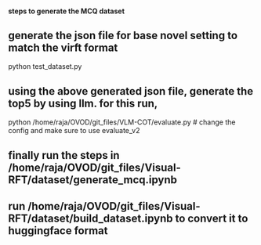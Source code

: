 #### steps to generate the MCQ dataset

## generate the json file for base novel setting to match the virft format
python test_dataset.py

## using the above generated json file, generate the top5 by using llm. for this run,

python /home/raja/OVOD/git_files/VLM-COT/evaluate.py # change the config and make sure to use evaluate_v2

## finally run the steps in /home/raja/OVOD/git_files/Visual-RFT/dataset/generate_mcq.ipynb

## run /home/raja/OVOD/git_files/Visual-RFT/dataset/build_dataset.ipynb to convert it to huggingface format